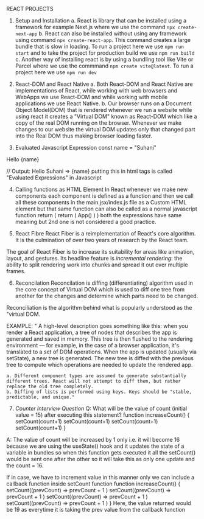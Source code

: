 REACT PROJECTS

1) Setup and Installation
a. React is library that can be installed using a framework for example Next.js where we use the command `npx create-next-app`
b. React can also be installed without using any framework using command `npx create-react-app`. This command creates a large bundle that is slow in loading. To run a project here we use `npm run start` and to take the project for production build we use `npm run build`
c. Another way of installing react is by using a bundling tool like Vite or Parcel where we use the commmand `npm create vite@latest`. To run a project here we use `npm run dev`

2) React-DOM and React Native
a. Both React-DOM and React Native are implementations of React, while working with web browsers and WebApps we use React-DOM and while working with mobile applications we use React Native.
b. Our browser runs on a Document Object Model(DOM) that is rendered whenever we run a website while using react it creates a "Virtual DOM" known as React-DOM which like a copy of the real DOM running on the browser. Whenever we make changes to our website the virtual DOM updates only that changed part into the Real DOM thus making browser loading faster.

3) Evaluated Javascript Expression
const name = "Suhani"
<p>Hello {name}</p> // Output: Hello Suhani => {name} putting this in html tags is called "Evaluated Expressions" in Javascript

4) Calling functions as HTML Element
In React whenever we make new components each component is defined as a function and then we call all these components in the main.jsx/index.js file as a Custom HTML element but that same function can also be called as a normal javascript function
                      return (                       return (
                       <App/>                         App()
                      )                              )
both the expressions have same meaning but 2nd one is not considered a good practice.

5) React Fibre
React Fiber is a reimplementation of React's core algorithm. It is the culmination of over two years of research by the React team.

The goal of React Fiber is to increase its suitability for areas like animation, layout, and gestures. Its headline feature is *incremental rendering*: the ability to split rendering work into chunks and spread it out over multiple frames.

6) Reconcilation
Reconcilation is diffing (differentiating) algorithm used in the core concept of Virtual DOM which is used to diff one tree from another for the changes and determine which parts need to be changed.

Reconciliation is the algorithm behind what is popularly understood as the "virtual DOM.

EXAMPLE: " A high-level description goes something like this: when you render a React application, a tree of nodes that describes the app is generated and saved in memory. This tree is then flushed to the rendering environment — for example, in the case of a browser application, it's translated to a set of DOM operations. When the app is updated (usually via setState), a new tree is generated. The new tree is diffed with the previous tree to compute which operations are needed to update the rendered app.

    a. Different component types are assumed to generate substantially different trees. React will not attempt to diff them, but rather replace the old tree completely.
    b. Diffing of lists is performed using keys. Keys should be "stable, predictable, and unique."

7) *Counter Interview Question*
Q: What will be the value of count (initial value = 15) after executing this statement?
   function increaseCount() {
    setCount(count+1)
    setCount(count+1)
    setCount(count+1)
    setCount(count+1)
  }

A: The value of count will be increased by 1 only i.e. it will become 16 because we are using the useState() hook and it updates the state of a variable in bundles so when this function gets executed it all the setCount() would be sent one after the other so it will take this as only one update and the count = 16.

If in case, we have to increment value in this manner only we can include a callback function inside setCount function
   function increaseCount() {
    setCount((prevCount) => prevCount + 1 )
    setCount((prevCount) => prevCount + 1 )
    setCount((prevCount) => prevCount + 1 )
    setCount((prevCount) => prevCount + 1 )
  }
Here, the value returned would be 19 as everytime it is taking the prev value from the callback function



